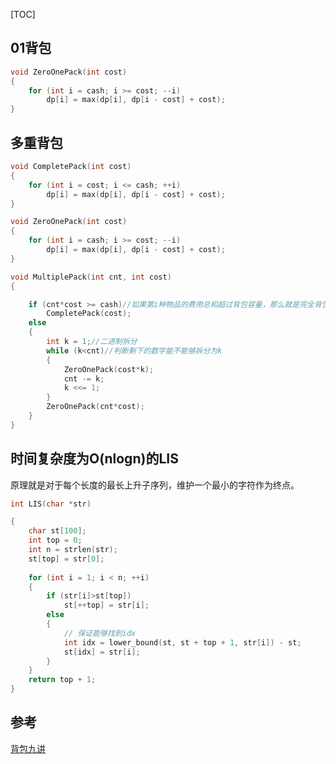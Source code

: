 [TOC]

## 01背包

```c++
void ZeroOnePack(int cost)
{
    for (int i = cash; i >= cost; --i)
        dp[i] = max(dp[i], dp[i - cost] + cost);
}


```



## 多重背包

```c++
void CompletePack(int cost)
{
    for (int i = cost; i <= cash; ++i)
        dp[i] = max(dp[i], dp[i - cost] + cost);
}

void ZeroOnePack(int cost)
{
    for (int i = cash; i >= cost; --i)
        dp[i] = max(dp[i], dp[i - cost] + cost);
}

void MultiplePack(int cnt, int cost)
{

    if (cnt*cost >= cash)//如果第i种物品的费用总和超过背包容量，那么就是完全背包问题
        CompletePack(cost);
    else
    {
        int k = 1;//二进制拆分
        while (k<cnt)//判断剩下的数字能不能够拆分为k
        {
            ZeroOnePack(cost*k);
            cnt -= k;
            k <<= 1;
        }
        ZeroOnePack(cnt*cost);
    }
}
```





## 时间复杂度为O(nlogn)的LIS

原理就是对于每个长度的最长上升子序列，维护一个最小的字符作为终点。

```c++
int LIS(char *str)

{
    char st[100];
    int top = 0;
    int n = strlen(str);
    st[top] = str[0];
    
    for (int i = 1; i < n; ++i)
    {
        if (str[i]>st[top])
        	st[++top] = str[i];
        else
        {
            // 保证能够找到idx
            int idx = lower_bound(st, st + top + 1, str[i]) - st;
            st[idx] = str[i];
        }
    }
	return top + 1;
}
```





## 参考

[背包九讲](https://blog.csdn.net/yandaoqiusheng/article/details/84782655)